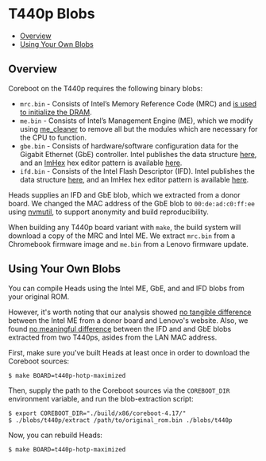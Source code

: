 # T440p Blobs

- [Overview](#overview)
- [Using Your Own Blobs](#using-your-own-blobs)

## Overview

Coreboot on the T440p requires the following binary blobs:

- `mrc.bin` - Consists of Intel’s Memory Reference Code (MRC) and [is used to initialize the DRAM](https://doc.coreboot.org/northbridge/intel/haswell/mrc.bin.html).
- `me.bin` - Consists of Intel’s Management Engine (ME), which we modify using [me_cleaner](https://github.com/corna/me_cleaner) to remove all but the modules which are necessary for the CPU to function.
- `gbe.bin` - Consists of hardware/software configuration data for the Gigabit Ethernet (GbE) controller. Intel publishes the data structure [here](https://web.archive.org/web/20230122164346/https://www.intel.com/content/dam/www/public/us/en/documents/design-guides/i-o-controller-hub-8-9-nvm-map-guide.pdf), and an [ImHex](https://github.com/WerWolv/ImHex) hex editor pattern is available [here](https://github.com/rbreslow/ImHex-Patterns/blob/rb/intel-ich8/patterns/intel/ich8_lan_nvm.hexpat).
- `ifd.bin` - Consists of the Intel Flash Descriptor (IFD). Intel publishes the data structure [here](https://web.archive.org/web/20221208011432/https://www.intel.com/content/dam/www/public/us/en/documents/datasheets/io-controller-hub-8-datasheet.pdf), and an ImHex hex editor pattern is available [here](https://github.com/rbreslow/ImHex-Patterns/blob/rb/intel-ich8/patterns/intel/ich8_flash_descriptor.hexpat).

Heads supplies an IFD and GbE blob, which we extracted from a donor board. We changed the MAC address of the GbE blob to `00:de:ad:c0:ff:ee` using [nvmutil](https://libreboot.org/docs/install/nvmutil.html), to support anonymity and build reproducibility.

When building any T440p board variant with `make`, the build system will download a copy of the MRC and Intel ME. We extract `mrc.bin` from a Chromebook firmware image and `me.bin` from a Lenovo firmware update.

## Using Your Own Blobs

You can compile Heads using the Intel ME, GbE, and and IFD blobs from your original ROM.

However, it's worth noting that our analysis showed [no tangible difference](https://github.com/osresearch/heads/pull/1282#issuecomment-1386292403) between the Intel ME from a donor board and Lenovo's website. Also, we found [no meaningful difference](https://github.com/osresearch/heads/pull/1282#issuecomment-1400634600) between the IFD and and GbE blobs extracted from two T440ps, asides from the LAN MAC address.

First, make sure you've built Heads at least once in order to download the Coreboot sources:

```console
$ make BOARD=t440p-hotp-maximized
```

Then, supply the path to the Coreboot sources via the `COREBOOT_DIR` environment variable, and run the blob-extraction script:

```console
$ export COREBOOT_DIR="./build/x86/coreboot-4.17/"
$ ./blobs/t440p/extract /path/to/original_rom.bin ./blobs/t440p
```

Now, you can rebuild Heads:

```console
$ make BOARD=t440p-hotp-maximized
```
